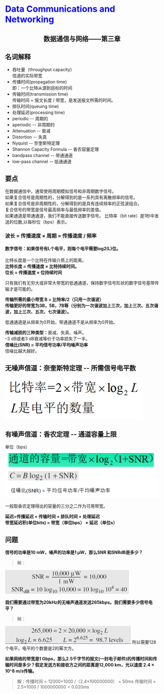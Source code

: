 # <font color= "blue"> Data Communications and Networking </font>

## <center> 数据通信与网络——第三章</center>



## 名词解释

<ul>
<li>吞吐量（throughput capacity）</li>
 信道的实际带宽  
<li>传播时间(propagation time)</li>
 即：一个比特从源到目标的时间
<li>传输时间(transmission time)</li>
 传输时间  = 报文长度  / 带宽，是发送报文所需的时间。
<li>排队时间(queuing time)</li>
<li>处理延迟(processing time)</li>
<li>periodic -- 周期的</li>
<li>aperiodic -- 非周期的</li>
<li>Attenuation -- 衰减</li>
<li>Distortion -- 失真</li>
<li>Nyquist -- 奈奎斯特定理</li>
<li>Shannon Capacity Formula -- 香农容量定理</li>
<li>bandpass channel -- 带通通道</li>
<li>low-pass channel -- 低通通道</li>
</ul>

## 要点
在数据通信中，通常使用周期模拟信号和非周期数字信号。  
如果复合信号是周期性的，分解得到的是一系列具有离散频率的信号。  
如果复合信号是非周期性的，分解得到的是具有连续频率的正弦波组合。  
复合信号的带宽是信号最高频率与最低频率的差值。  
如果通道是带通通道，我们不能直接传送数字信号。
比特率（bit rate）是1秒中发送的位数,以每秒位（bps）表示。
### 波长 = 传播速度 ×  周期 = 传播速度 / 频率
#### 数字信号：如果信号有L个电平，则每个电平需要log2(L)位。  
比特长度是一个比特在传输介质上的距离。  
<b>比特长度 = 传播速度 × 比特持续时间。</b>  
<b>位长 = 传播速度 ×  位持续时间</b>

只有我们有无穷大或非常大带宽的低通通道，保持数字信号形状的数字信号基带传输才是可能的。  

<b>传输所需的最小带宽 B = 比特率/2（只用一次谐波）</b>  
<b>传输更好的带宽为3B，5B，7B等（分别为一次谐波加上三次，加上三次、五次谐波，加上三次、五次、七次谐波）。</b>

低通通道是从频率为0开始，带通通道不是从频率为0开始。  

<b>传输减损的三种类型：</b>衰减、失真、噪声。  
–3 dB或者3 dB衰减等价于功率损失了一半。  
<b>信噪比(SNR) = 平均信号功率/平均噪声功率</b>  
信噪比越大越好。  
## 无噪声信道：奈奎斯特定理 -- 所需信号电平数
<img src = "img/3.2.png">  

## 有噪声信道：香农定理  -- 通道容量上限
单位（bps）
<img src = "img/3.4.png"/>
  
一般取香农定理得出的容量的三分之二作为可用带宽。

<b> 延迟=传播延迟 + 传输时间 + 排队时间 + 处理延迟</b>  
<b>带宽延迟积(单位bits) = 带宽（单位bps） × 延迟（单位s）</b>  


## 问题
<b>信号的功率是10 mW，噪声的功率是1 μW，那么SNR 和SNRdB是多少？</b>  
> 解：  
<img src = "img/3.1.png"/>

<b>我们需要通过带宽为20kHz的无噪声通道发送265kbps。我们需要多少信号电平？</b>  
> 解：  
<img src = "img/3.3.png">  
所以需要128个电平。电平的个数要是2的幂次方。  

<b>如果网络的带宽是1 Gbps，那么2.5千字节的报文(一封电子邮件)的传播时间和传输时间是多少？假定发送方和接收方之间的距离是12,000 km，光以速度 2.4 × 10^8 m/s传输。</b>  
> 解：传播时间 = 12000×1000 /（2.4×100000000） = 50ms
   传输时间 = 2.5×1000 / 1000000000 = 0.020ms
